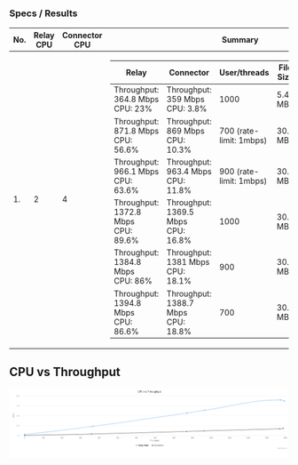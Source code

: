 
### Specs / Results
<table>
   <th>  No. </th><th> Relay CPU </th><th> Connector CPU </th><th> Summary </th><th> Results</th>
   <tbody>
      <tr>
       <tr><td>1. </td><td> 2 </td><td> 4 </td>
        <td> 
            <table>
                 <tr><th> Relay </th><th> Connector </th><th> User/threads </th><th> File Size </th><th> PPS </th></tr>
                <tbody>
                    <tr><td> Throughput: 364.8 Mbps <br /> CPU: 23% </td><td> Throughput: 359 Mbps <br /> CPU: 3.8% </td><td> 1000 </td><td> 5.4 MBs  </td><td> 67000 </td>
                    <td> <a href="u-1000-f-5.4/README.md"> View Results </td></tr>
                    <tr><td> Throughput: 871.8 Mbps <br /> CPU: 56.6% </td><td> Throughput: 869 Mbps <br /> CPU: 10.3% </td><td> 700 (rate-limit: 1mbps) </td><td> 30.8 MBs  </td><td> 75036 </td>
                    <td> <a href="u-700-f-30.8-limit-1mbps/README.md"> View Results </td></tr>
                    <tr><td> Throughput: 966.1 Mbps <br /> CPU: 63.6% </td><td> Throughput: 963.4 Mbps <br /> CPU: 11.8% </td><td> 900 (rate-limit: 1mbps) </td><td> 30.8 MBs  </td><td> 82346 </td>
                    <td> <a href="u-900-f-30.8-limit-1mbps/README.md"> View Results </td></tr>
                    <tr><td> Throughput: 1372.8 Mbps <br /> CPU: 89.6% </td><td> Throughput: 1369.5 Mbps <br /> CPU: 16.8% </td><td> 1000 </td><td> 30.8 MBs  </td><td> 191666 </td>
                    <td> <a href="u-1000-f-30.8/README.md"> View Results </td></tr>
                    <tr><td> Throughput: 1384.8 Mbps <br /> CPU: 86% </td><td> Throughput: 1381 Mbps <br /> CPU: 18.1% </td><td> 900 </td><td> 30.8 MBs  </td><td> 135661 </td>
                    <td> <a href="u-900-f-30.8/README.md"> View Results </td></tr>
                    <tr><td> Throughput: 1394.8 Mbps <br /> CPU: 86.6% </td><td> Throughput: 1388.7 Mbps <br /> CPU: 18.8% </td><td> 700 </td><td> 30.8 MBs  </td><td> 111356 </td>
                    <td> <a href="u-700-f-30.8/README.md"> View Results </td></tr>
                </tbody>
            </table>
         </td></tr>
      </tr>
      
   </tbody>
</table>


## CPU vs Throughput

![](cpu-vs-throughput.png)



